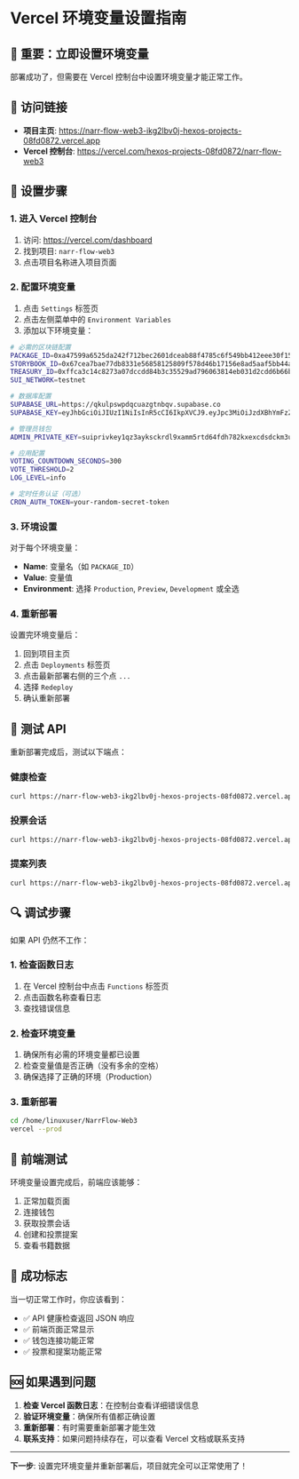 # Vercel 环境变量设置指南

## 🚨 重要：立即设置环境变量

部署成功了，但需要在 Vercel 控制台中设置环境变量才能正常工作。

## 📍 访问链接

- **项目主页**: https://narr-flow-web3-ikg2lbv0j-hexos-projects-08fd0872.vercel.app
- **Vercel 控制台**: https://vercel.com/hexos-projects-08fd0872/narr-flow-web3

## 🔧 设置步骤

### 1. 进入 Vercel 控制台
1. 访问: https://vercel.com/dashboard
2. 找到项目: `narr-flow-web3`
3. 点击项目名称进入项目页面

### 2. 配置环境变量
1. 点击 `Settings` 标签页
2. 点击左侧菜单中的 `Environment Variables`
3. 添加以下环境变量：

```bash
# 必需的区块链配置
PACKAGE_ID=0xa47599a6525da242f712bec2601dceab88f4785c6f549bb412eee30f15ed623d
STORYBOOK_ID=0x67cea7bae77db8331e56858125809f578d46b17156e8ad5aaf5bb44a3bea416d
TREASURY_ID=0xffca3c14c8273a07dccdd84b3c35529ad796063814eb031d2cdd6b66b6b079e9
SUI_NETWORK=testnet

# 数据库配置
SUPABASE_URL=https://qkulpswpdqcuazgtnbqv.supabase.co
SUPABASE_KEY=eyJhbGciOiJIUzI1NiIsInR5cCI6IkpXVCJ9.eyJpc3MiOiJzdXBhYmFzZSIsInJlZiI6InFrdWxwc3dwZHFjdWF6Z3RuYnF2Iiwicm9sZSI6InNlcnZpY2Vfcm9sZSIsImlhdCI6MTc0NjM1NjczMywiZXhwIjoyMDYxOTMyNzMzfQ.yJiO9FaXcp4sdTZd3FSX7lEW0kI_0LBEl0DQ_3dKjHw

# 管理员钱包
ADMIN_PRIVATE_KEY=suiprivkey1qz3ayksckrdl9xamm5rtd64fdh782kxexcdsdckm3u69eqxu3h24udnu5jq

# 应用配置
VOTING_COUNTDOWN_SECONDS=300
VOTE_THRESHOLD=2
LOG_LEVEL=info

# 定时任务认证（可选）
CRON_AUTH_TOKEN=your-random-secret-token
```

### 3. 环境设置
对于每个环境变量：
- **Name**: 变量名（如 `PACKAGE_ID`）
- **Value**: 变量值
- **Environment**: 选择 `Production`, `Preview`, `Development` 或全选

### 4. 重新部署
设置完环境变量后：
1. 回到项目主页
2. 点击 `Deployments` 标签页
3. 点击最新部署右侧的三个点 `...`
4. 选择 `Redeploy`
5. 确认重新部署

## 🧪 测试 API

重新部署完成后，测试以下端点：

### 健康检查
```bash
curl https://narr-flow-web3-ikg2lbv0j-hexos-projects-08fd0872.vercel.app/api/v1/health
```

### 投票会话
```bash
curl https://narr-flow-web3-ikg2lbv0j-hexos-projects-08fd0872.vercel.app/api/v1/voting-sessions/current
```

### 提案列表
```bash
curl https://narr-flow-web3-ikg2lbv0j-hexos-projects-08fd0872.vercel.app/api/v1/proposals
```

## 🔍 调试步骤

如果 API 仍然不工作：

### 1. 检查函数日志
1. 在 Vercel 控制台中点击 `Functions` 标签页
2. 点击函数名称查看日志
3. 查找错误信息

### 2. 检查环境变量
1. 确保所有必需的环境变量都已设置
2. 检查变量值是否正确（没有多余的空格）
3. 确保选择了正确的环境（Production）

### 3. 重新部署
```bash
cd /home/linuxuser/NarrFlow-Web3
vercel --prod
```

## 📱 前端测试

环境变量设置完成后，前端应该能够：
1. 正常加载页面
2. 连接钱包
3. 获取投票会话
4. 创建和投票提案
5. 查看书籍数据

## 🎯 成功标志

当一切正常工作时，你应该看到：
- ✅ API 健康检查返回 JSON 响应
- ✅ 前端页面正常显示
- ✅ 钱包连接功能正常
- ✅ 投票和提案功能正常

## 🆘 如果遇到问题

1. **检查 Vercel 函数日志**：在控制台查看详细错误信息
2. **验证环境变量**：确保所有值都正确设置
3. **重新部署**：有时需要重新部署才能生效
4. **联系支持**：如果问题持续存在，可以查看 Vercel 文档或联系支持

---

**下一步**: 设置完环境变量并重新部署后，项目就完全可以正常使用了！
